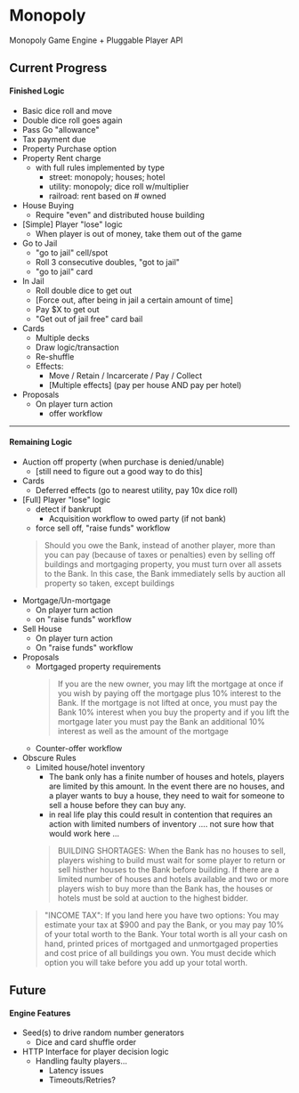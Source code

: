 # Monopoly
Monopoly Game Engine + Pluggable Player API

## Current Progress

#### Finished Logic
 - Basic dice roll and move
 - Double dice roll goes again
 - Pass Go "allowance"
 - Tax payment due
 - Property Purchase option
 - Property Rent charge
   - with full rules implemented by type
     - street: monopoly; houses; hotel
     - utility: monopoly; dice roll w/multiplier
     - railroad: rent based on # owned
 - House Buying
   - Require "even" and distributed house building
 - [Simple] Player "lose" logic
   - When player is out of money, take them out of the game
 - Go to Jail
   - "go to jail" cell/spot
   - Roll 3 consecutive doubles, "got to jail"
   - "go to jail" card
 - In Jail
   - Roll double dice to get out
   - [Force out, after being in jail a certain amount of time]
   - Pay $X to get out
   - "Get out of jail free" card bail
 - Cards
   - Multiple decks
   - Draw logic/transaction
   - Re-shuffle
   - Effects:
     - Move / Retain / Incarcerate / Pay / Collect
     - [Multiple effects] (pay per house AND pay per hotel)
 - Proposals
   - On player turn action
     - offer workflow
 ---------------------------
#### Remaining Logic
 - Auction off property (when purchase is denied/unable)
   - [still need to figure out a good way to do this]
 - Cards
   - Deferred effects (go to nearest utility, pay 10x dice roll)
 - [Full] Player "lose" logic
   - detect if bankrupt
     - Acquisition workflow to owed party (if not bank)
   - force sell off, "raise funds" workflow
   > Should you owe the Bank, instead of another player, more than you can pay (because of taxes or penalties) even by selling off buildings and mortgaging property, you must turn over all assets to the Bank. In this case, the Bank immediately sells by auction all property so taken, except buildings
 - Mortgage/Un-mortgage
   - On player turn action
   - on "raise funds" workflow
 - Sell House
   - On player turn action
   - On "raise funds" workflow
 - Proposals
   - Mortgaged property requirements
     > If you are the new owner, you may lift the mortgage at once if you wish by paying off the mortgage plus 10% interest to the Bank. If the mortgage is not lifted at once, you must pay the Bank 10% interest when you buy the property and if you lift the mortgage later you must pay the Bank an additional 10% interest as well as the amount of the mortgage
   - Counter-offer workflow
 - Obscure Rules
   - Limited house/hotel inventory
     - The bank only has a finite number of houses and hotels, players are limited by this amount. In the event there are no houses, and a player wants to buy a house, they need to wait for someone to sell a house before they can buy any.
     * in real life play this could result in contention that requires an action with limited numbers of inventory .... not sure how that would work here ...
     > BUILDING SHORTAGES: When the Bank has no houses to sell, players wishing to build must wait for some player to return or sell histher houses to the Bank before building. If there are a limited number of houses and hotels available and two or more players wish to buy more than the Bank has, the houses or hotels must be sold at auction to the highest bidder.
   > "INCOME TAX": If you land here you have two options: You may estimate your tax at $900 and pay the Bank, or you may pay 10% of your total worth to the Bank. Your total worth is all your cash on hand, printed prices of mortgaged and unmortgaged properties and cost price of all buildings you own. You must decide which option you will take before you add up your total worth.



## Future

#### Engine Features
 - Seed(s) to drive random number generators
   - Dice and card shuffle order
 - HTTP Interface for player decision logic
   - Handling faulty players...
     - Latency issues
     - Timeouts/Retries?
